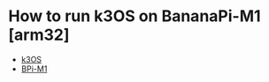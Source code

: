 # How to run k3OS on BananaPi-M1 [arm32] 

  * [k3OS](https://github.com/rancher/k3os)
  * [BPi-M1](http://www.banana-pi.org/m1.html)
